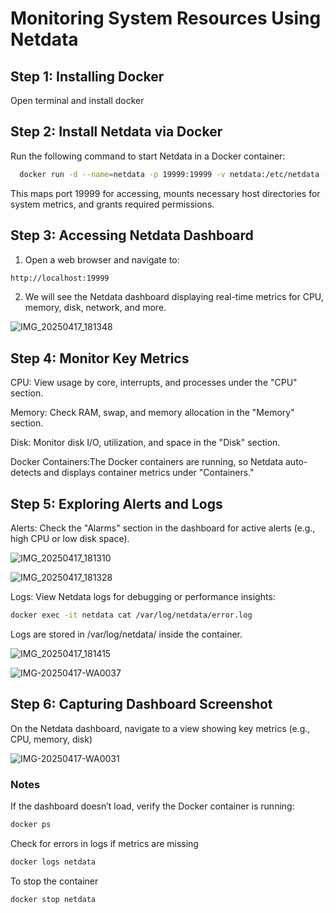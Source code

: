 
# Monitoring System Resources Using Netdata

## Step 1: Installing Docker

Open terminal and install docker

## Step 2: Install Netdata via Docker

Run the following command to start Netdata in a Docker container:


```bash
  docker run -d --name=netdata -p 19999:19999 -v netdata:/etc/netdata -v /proc:/host/proc:ro -v /sys:/host/sys:ro --cap-add SYS_PTRACE --security-opt apparmor=unconfined netdata/netdata
```
This maps port 19999 for accessing, mounts necessary host directories for system metrics, and grants required permissions.

## Step 3: Accessing Netdata Dashboard

1. Open a web browser and navigate to:

```bash
http://localhost:19999
```

2. We  will see the Netdata dashboard displaying real-time metrics for CPU, memory, disk, network, and more.

   
![IMG_20250417_181348](https://github.com/user-attachments/assets/1cb9ede4-64f7-4698-b955-db002b1dd739)


## Step 4: Monitor Key Metrics

CPU: View usage by core, interrupts, and processes under the "CPU" section.

Memory: Check RAM, swap, and memory allocation in the "Memory" section.

Disk: Monitor disk I/O, utilization, and space in the "Disk" section.

Docker Containers:The Docker containers are running, so Netdata auto-detects and displays container metrics under "Containers."


## Step 5: Exploring Alerts and Logs

Alerts: Check the "Alarms" section in the dashboard for active alerts (e.g., high CPU or low disk space).


![IMG_20250417_181310](https://github.com/user-attachments/assets/a35aad9c-6e75-4d04-9b2f-d3ed78beca68)


![IMG_20250417_181328](https://github.com/user-attachments/assets/ea872a0d-5cb7-463f-80c3-c64c1b04ea02)

Logs: View Netdata logs for debugging or performance insights:

```bash
docker exec -it netdata cat /var/log/netdata/error.log
```

Logs are stored in /var/log/netdata/ inside the container.


![IMG_20250417_181415](https://github.com/user-attachments/assets/dcc33d8d-6118-4f8d-a5cd-65175febcb0c)


![IMG-20250417-WA0037](https://github.com/user-attachments/assets/4a1e2f1d-0423-4b1f-8b82-521464a9c92b)

## Step 6: Capturing  Dashboard Screenshot

On the Netdata dashboard, navigate to a view showing key metrics (e.g., CPU, memory, disk)

![IMG-20250417-WA0031](https://github.com/user-attachments/assets/9a415627-8cd1-497f-b678-f1a7616b8a5c)


###  Notes


If the dashboard doesn’t load, verify the Docker container is running:

```bash
docker ps
```

Check for errors in logs if metrics are missing

```bash
docker logs netdata
```

To stop the container

```bash
docker stop netdata

```






































    
